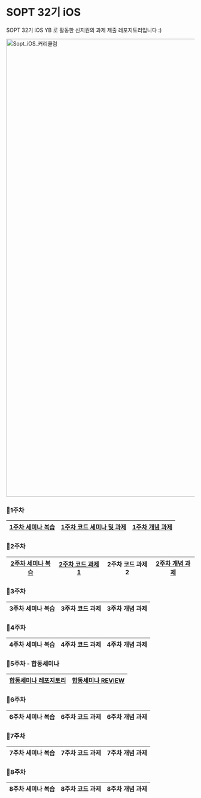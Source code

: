 # SOPT 32기 iOS
SOPT 32기 iOS YB 로 활동한 신지원의 과제 제출 레포지토리입니다 :)

<img width="1221" alt="Sopt_iOS_커리큘럼" src="https://github.com/GO-SOPT-iOS-Part/shin_jiwon/assets/103318297/c0d59d94-eb13-443c-98c6-0a2bea1af474">


### 🍎1주차
[1주차 세미나 복습](https://ena-is.me/69) | [1주차 코드 세미나 및 과제](https://github.com/GO-SOPT-iOS-Part/shin_jiwon/pull/5) | [1주차 개념 과제](https://ena-is.me/46)
|:---:|:---:|:---:|

### 🍎2주차
[2주차 세미나 복습](https://ena-is.me/47) | [2주차 코드 과제 1](https://github.com/GO-SOPT-iOS-Part/shin_jiwon/pull/7) | 2주차 코드 과제 2 | [2주차 개념 과제](https://ena-is.me/49)
|:---:|:---:|:---:|:---:|


### 🍎3주차
3주차 세미나 복습 | 3주차 코드 과제 | 3주차 개념 과제
|:---:|:---:|:---:|


### 🍎4주차
4주차 세미나 복습 | 4주차 코드 과제 | 4주차 개념 과제
|:---:|:---:|:---:|


### 🍎5주차 - 합동세미나
[합동세미나 레포지토리](https://github.com/SOPT-Joint-Seminar-Toss/Toss_iOS) | [합동세미나 REVIEW](https://ena-is.me/63)
|:---:|:---:|


### 🍎6주차
6주차 세미나 복습 | 6주차 코드 과제 | 6주차 개념 과제
|:---:|:---:|:---:|


### 🍎7주차
7주차 세미나 복습 | 7주차 코드 과제 | 7주차 개념 과제
|:---:|:---:|:---:|


### 🍎8주차
8주차 세미나 복습 | 8주차 코드 과제 | 8주차 개념 과제
|:---:|:---:|:---:|
